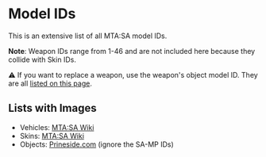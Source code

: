 # Model IDs

This is an extensive list of all MTA:SA model IDs.

**Note**: Weapon IDs range from 1-46 and are not included here because they collide with Skin IDs.

⚠️ If you want to replace a weapon, use the weapon's object model ID. They are all [listed on this page](https://wiki.multitheftauto.com/wiki/Weapons).

## Lists with Images

- Vehicles: [MTA:SA Wiki](https://wiki.multitheftauto.com/wiki/Vehicle_IDs)
- Skins: [MTA:SA Wiki](https://wiki.multitheftauto.com/wiki/All_Skins_Page)
- Objects: [Prineside.com](https://dev.prineside.com/gtasa_samp_model_id) (ignore the SA-MP IDs)
